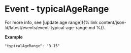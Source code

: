 ---
---

# Event - typicalAgeRange

For more info, see [update age range]({% link content/json-ld/latest/events/event-typical-age-range.md %}).

**Example**

```
"typicalAgeRange": "3-15"
```
